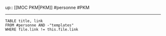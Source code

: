up:: [[MOC PKM|PKM]]
#personne #PKM

----

```dataview
TABLE title, link
FROM #personne AND -"templates"
WHERE file.link != this.file.link
```
